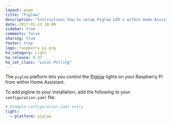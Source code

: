 ```yaml
---
layout: page
title: "Piglow"
description: "Instructions how to setup Piglow LED's within Home Assistant."
date: 2017-01-13 18:00
sidebar: true
comments: false
sharing: true
footer: true
logo: raspberry-pi.png
ha_category: Light
ha_release: 0.37
ha_iot_class: "Local Polling"
---
```



The `piglow` platform lets you control the [Piglow](https://shop.pimoroni.com/products/piglow) lights on your Raspberry Pi from within Home Assistant.

To add piglow to your installation, add the following to your `configuration.yaml` file:

```yaml
# Example configuration.yaml entry
light:
  - platform: piglow
```
